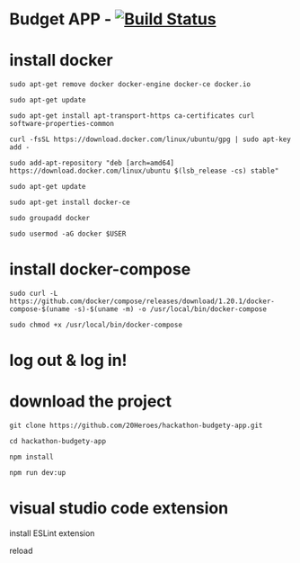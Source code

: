 # Budget APP - [![Build Status](https://travis-ci.org/20Heroes/hackathon-budgety-app.svg?branch=testing)](https://travis-ci.org/20Heroes/hackathon-budgety-app)

# install docker

`sudo apt-get remove docker docker-engine docker-ce docker.io`

`sudo apt-get update`

`sudo apt-get install apt-transport-https ca-certificates curl software-properties-common`

`curl -fsSL https://download.docker.com/linux/ubuntu/gpg | sudo apt-key add -`

`sudo add-apt-repository "deb [arch=amd64] https://download.docker.com/linux/ubuntu $(lsb_release -cs) stable"`

`sudo apt-get update`

`sudo apt-get install docker-ce`

`sudo groupadd docker`

`sudo usermod -aG docker $USER`

# install docker-compose

`sudo curl -L https://github.com/docker/compose/releases/download/1.20.1/docker-compose-$(uname -s)-$(uname -m) -o /usr/local/bin/docker-compose`

`sudo chmod +x /usr/local/bin/docker-compose`

# log out & log in!

# download the project

`git clone https://github.com/20Heroes/hackathon-budgety-app.git`

`cd hackathon-budgety-app`

`npm install`

`npm run dev:up`

# visual studio code extension

install ESLint extension

reload
